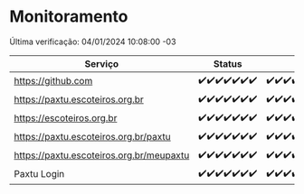 # Monitoramento

Última verificação: 04/01/2024 10:08:00 -03

|Serviço|Status|Últimas 24h|
|---|---|---|
|https://github.com|<span title="2023-12-28: OK=24">✔️</span><span title="2023-12-29: OK=24">✔️</span><span title="2023-12-30: OK=24">✔️</span><span title="2023-12-31: OK=24">✔️</span><span title="2024-01-01: OK=24">✔️</span><span title="2024-01-02: OK=24">✔️</span><span title="2024-01-03: OK=13">✔️</span>|<span title="03/01/2024 10:08:00 -03 : 200">✔️</span><span title="03/01/2024 11:05:00 -03 : 200">✔️</span><span title="03/01/2024 12:06:00 -03 : 200">✔️</span><span title="03/01/2024 13:08:00 -03 : 200">✔️</span><span title="03/01/2024 14:04:00 -03 : 200">✔️</span><span title="03/01/2024 15:08:00 -03 : 200">✔️</span><span title="03/01/2024 16:03:00 -03 : 200">✔️</span><span title="03/01/2024 17:07:00 -03 : 200">✔️</span><span title="03/01/2024 18:04:00 -03 : 200">✔️</span><span title="03/01/2024 19:05:00 -03 : 200">✔️</span><span title="03/01/2024 20:07:00 -03 : 200">✔️</span><span title="03/01/2024 21:31:00 -03 : 200">✔️</span><span title="03/01/2024 22:44:00 -03 : 200">✔️</span><span title="03/01/2024 23:19:00 -03 : 200">✔️</span><span title="04/01/2024 00:07:00 -03 : 200">✔️</span><span title="04/01/2024 01:07:00 -03 : 200">✔️</span><span title="04/01/2024 02:06:00 -03 : 200">✔️</span><span title="04/01/2024 03:08:00 -03 : 200">✔️</span><span title="04/01/2024 04:06:00 -03 : 200">✔️</span><span title="04/01/2024 05:08:00 -03 : 200">✔️</span><span title="04/01/2024 06:06:00 -03 : 200">✔️</span><span title="04/01/2024 07:06:00 -03 : 200">✔️</span><span title="04/01/2024 08:03:00 -03 : 200">✔️</span><span title="04/01/2024 09:11:00 -03 : 200">✔️</span><span title="04/01/2024 10:08:00 -03 : 200">✔️</span>|
|https://paxtu.escoteiros.org.br|<span title="2023-12-28: OK=24">✔️</span><span title="2023-12-29: OK=24">✔️</span><span title="2023-12-30: OK=24">✔️</span><span title="2023-12-31: OK=24">✔️</span><span title="2024-01-01: OK=24">✔️</span><span title="2024-01-02: OK=24">✔️</span><span title="2024-01-03: OK=13">✔️</span>|<span title="03/01/2024 10:08:00 -03 : 200">✔️</span><span title="03/01/2024 11:05:00 -03 : 200">✔️</span><span title="03/01/2024 12:06:00 -03 : 200">✔️</span><span title="03/01/2024 13:08:00 -03 : 200">✔️</span><span title="03/01/2024 14:04:00 -03 : 200">✔️</span><span title="03/01/2024 15:08:00 -03 : 200">✔️</span><span title="03/01/2024 16:03:00 -03 : 200">✔️</span><span title="03/01/2024 17:07:00 -03 : 200">✔️</span><span title="03/01/2024 18:04:00 -03 : 200">✔️</span><span title="03/01/2024 19:05:00 -03 : 200">✔️</span><span title="03/01/2024 20:07:00 -03 : 200">✔️</span><span title="03/01/2024 21:31:00 -03 : 200">✔️</span><span title="03/01/2024 22:44:00 -03 : 200">✔️</span><span title="03/01/2024 23:19:00 -03 : 200">✔️</span><span title="04/01/2024 00:07:00 -03 : 200">✔️</span><span title="04/01/2024 01:07:00 -03 : 200">✔️</span><span title="04/01/2024 02:06:00 -03 : 200">✔️</span><span title="04/01/2024 03:08:00 -03 : 200">✔️</span><span title="04/01/2024 04:06:00 -03 : 200">✔️</span><span title="04/01/2024 05:08:00 -03 : 200">✔️</span><span title="04/01/2024 06:06:00 -03 : 200">✔️</span><span title="04/01/2024 07:07:00 -03 : 200">✔️</span><span title="04/01/2024 08:03:00 -03 : 200">✔️</span><span title="04/01/2024 09:11:00 -03 : 200">✔️</span><span title="04/01/2024 10:08:00 -03 : 200">✔️</span>|
|https://escoteiros.org.br|<span title="2023-12-28: OK=24">✔️</span><span title="2023-12-29: OK=24">✔️</span><span title="2023-12-30: OK=24">✔️</span><span title="2023-12-31: OK=24">✔️</span><span title="2024-01-01: OK=24">✔️</span><span title="2024-01-02: OK=24">✔️</span><span title="2024-01-03: OK=13">✔️</span>|<span title="03/01/2024 10:08:00 -03 : 200">✔️</span><span title="03/01/2024 11:05:00 -03 : 200">✔️</span><span title="03/01/2024 12:06:00 -03 : 200">✔️</span><span title="03/01/2024 13:08:00 -03 : 200">✔️</span><span title="03/01/2024 14:04:00 -03 : 200">✔️</span><span title="03/01/2024 15:08:00 -03 : 200">✔️</span><span title="03/01/2024 16:03:00 -03 : 200">✔️</span><span title="03/01/2024 17:07:00 -03 : 200">✔️</span><span title="03/01/2024 18:04:00 -03 : 200">✔️</span><span title="03/01/2024 19:05:00 -03 : 200">✔️</span><span title="03/01/2024 20:07:00 -03 : 200">✔️</span><span title="03/01/2024 21:31:00 -03 : 200">✔️</span><span title="03/01/2024 22:44:00 -03 : 200">✔️</span><span title="03/01/2024 23:19:00 -03 : 200">✔️</span><span title="04/01/2024 00:07:00 -03 : 200">✔️</span><span title="04/01/2024 01:07:00 -03 : 200">✔️</span><span title="04/01/2024 02:06:00 -03 : 200">✔️</span><span title="04/01/2024 03:08:00 -03 : 200">✔️</span><span title="04/01/2024 04:06:00 -03 : 200">✔️</span><span title="04/01/2024 05:08:00 -03 : 200">✔️</span><span title="04/01/2024 06:06:00 -03 : 200">✔️</span><span title="04/01/2024 07:07:00 -03 : 200">✔️</span><span title="04/01/2024 08:03:00 -03 : 200">✔️</span><span title="04/01/2024 09:11:00 -03 : 200">✔️</span><span title="04/01/2024 10:08:00 -03 : 200">✔️</span>|
|https://paxtu.escoteiros.org.br/paxtu|<span title="2023-12-28: OK=24">✔️</span><span title="2023-12-29: OK=24">✔️</span><span title="2023-12-30: OK=24">✔️</span><span title="2023-12-31: OK=24">✔️</span><span title="2024-01-01: OK=24">✔️</span><span title="2024-01-02: OK=24">✔️</span><span title="2024-01-03: OK=13">✔️</span>|<span title="03/01/2024 10:08:00 -03 : 200">✔️</span><span title="03/01/2024 11:05:00 -03 : 200">✔️</span><span title="03/01/2024 12:06:00 -03 : 200">✔️</span><span title="03/01/2024 13:08:00 -03 : 200">✔️</span><span title="03/01/2024 14:05:00 -03 : 200">✔️</span><span title="03/01/2024 15:08:00 -03 : 200">✔️</span><span title="03/01/2024 16:03:00 -03 : 200">✔️</span><span title="03/01/2024 17:07:00 -03 : 200">✔️</span><span title="03/01/2024 18:04:00 -03 : 200">✔️</span><span title="03/01/2024 19:05:00 -03 : 200">✔️</span><span title="03/01/2024 20:07:00 -03 : 200">✔️</span><span title="03/01/2024 21:31:00 -03 : 200">✔️</span><span title="03/01/2024 22:44:00 -03 : 200">✔️</span><span title="03/01/2024 23:19:00 -03 : 200">✔️</span><span title="04/01/2024 00:07:00 -03 : 200">✔️</span><span title="04/01/2024 01:07:00 -03 : 200">✔️</span><span title="04/01/2024 02:06:00 -03 : 200">✔️</span><span title="04/01/2024 03:08:00 -03 : 200">✔️</span><span title="04/01/2024 04:06:00 -03 : 200">✔️</span><span title="04/01/2024 05:08:00 -03 : 200">✔️</span><span title="04/01/2024 06:06:00 -03 : 200">✔️</span><span title="04/01/2024 07:07:00 -03 : 200">✔️</span><span title="04/01/2024 08:03:00 -03 : 200">✔️</span><span title="04/01/2024 09:11:00 -03 : 200">✔️</span><span title="04/01/2024 10:08:00 -03 : 200">✔️</span>|
|https://paxtu.escoteiros.org.br/meupaxtu|<span title="2023-12-28: OK=24">✔️</span><span title="2023-12-29: OK=24">✔️</span><span title="2023-12-30: OK=24">✔️</span><span title="2023-12-31: OK=24">✔️</span><span title="2024-01-01: OK=24">✔️</span><span title="2024-01-02: OK=24">✔️</span><span title="2024-01-03: OK=13">✔️</span>|<span title="03/01/2024 10:08:00 -03 : 200">✔️</span><span title="03/01/2024 11:05:00 -03 : 200">✔️</span><span title="03/01/2024 12:06:00 -03 : 200">✔️</span><span title="03/01/2024 13:08:00 -03 : 200">✔️</span><span title="03/01/2024 14:05:00 -03 : 200">✔️</span><span title="03/01/2024 15:08:00 -03 : 200">✔️</span><span title="03/01/2024 16:03:00 -03 : 200">✔️</span><span title="03/01/2024 17:07:00 -03 : 200">✔️</span><span title="03/01/2024 18:04:00 -03 : 200">✔️</span><span title="03/01/2024 19:05:00 -03 : 200">✔️</span><span title="03/01/2024 20:07:00 -03 : 200">✔️</span><span title="03/01/2024 21:31:00 -03 : 200">✔️</span><span title="03/01/2024 22:44:00 -03 : 200">✔️</span><span title="03/01/2024 23:19:00 -03 : 200">✔️</span><span title="04/01/2024 00:07:00 -03 : 200">✔️</span><span title="04/01/2024 01:07:00 -03 : 200">✔️</span><span title="04/01/2024 02:06:00 -03 : 200">✔️</span><span title="04/01/2024 03:08:00 -03 : 200">✔️</span><span title="04/01/2024 04:06:00 -03 : 200">✔️</span><span title="04/01/2024 05:08:00 -03 : 200">✔️</span><span title="04/01/2024 06:06:00 -03 : 200">✔️</span><span title="04/01/2024 07:07:00 -03 : 200">✔️</span><span title="04/01/2024 08:03:00 -03 : 200">✔️</span><span title="04/01/2024 09:11:00 -03 : 200">✔️</span><span title="04/01/2024 10:08:00 -03 : 200">✔️</span>|
|Paxtu Login|<span title="2023-12-28: OK=24">✔️</span><span title="2023-12-29: OK=24">✔️</span><span title="2023-12-30: OK=24">✔️</span><span title="2023-12-31: OK=24">✔️</span><span title="2024-01-01: OK=24">✔️</span><span title="2024-01-02: OK=24">✔️</span><span title="2024-01-03: OK=13">✔️</span>|<span title="03/01/2024 10:08:00 -03 : 200">✔️</span><span title="03/01/2024 11:05:00 -03 : 200">✔️</span><span title="03/01/2024 12:06:00 -03 : 200">✔️</span><span title="03/01/2024 13:08:00 -03 : 200">✔️</span><span title="03/01/2024 14:05:00 -03 : 200">✔️</span><span title="03/01/2024 15:08:00 -03 : 200">✔️</span><span title="03/01/2024 16:03:00 -03 : 200">✔️</span><span title="03/01/2024 17:07:00 -03 : 200">✔️</span><span title="03/01/2024 18:04:00 -03 : 200">✔️</span><span title="03/01/2024 19:05:00 -03 : 200">✔️</span><span title="03/01/2024 20:07:00 -03 : 200">✔️</span><span title="03/01/2024 21:31:00 -03 : 200">✔️</span><span title="03/01/2024 22:44:00 -03 : 200">✔️</span><span title="03/01/2024 23:19:00 -03 : 200">✔️</span><span title="04/01/2024 00:07:00 -03 : 200">✔️</span><span title="04/01/2024 01:07:00 -03 : 200">✔️</span><span title="04/01/2024 02:06:00 -03 : 200">✔️</span><span title="04/01/2024 03:08:00 -03 : 200">✔️</span><span title="04/01/2024 04:06:00 -03 : 200">✔️</span><span title="04/01/2024 05:08:00 -03 : 200">✔️</span><span title="04/01/2024 06:06:00 -03 : 200">✔️</span><span title="04/01/2024 07:07:00 -03 : 200">✔️</span><span title="04/01/2024 08:03:00 -03 : 200">✔️</span><span title="04/01/2024 09:11:00 -03 : 200">✔️</span><span title="04/01/2024 10:08:00 -03 : 200">✔️</span>|
